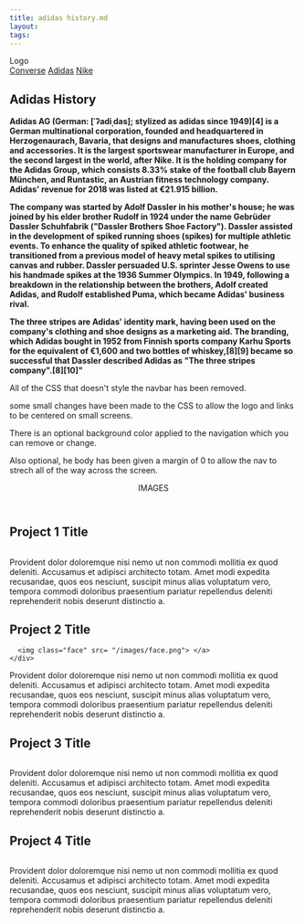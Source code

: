 ```yaml
---
title: adidas history.md
layout:
tags: 
---
```



 <nav class="site-nav">
  <div class="logo">
    Logo
  </div>
  <div class="links">
    <a href="">Converse</a>
    <a href="">Adidas</a>
    <a href="">Nike</a>
<!--     <a href="">Link 4</a> -->
  </div>
</nav>
<main>

<section>
  <h1>Adidas History</h1>
  <p><b>Adidas AG (German: [ˈʔadiˌdas]; stylized as adidas since 1949)[4] is a German multinational corporation, founded and headquartered in Herzogenaurach, Bavaria, that designs and manufactures shoes, clothing and accessories. It is the largest sportswear manufacturer in Europe, and the second largest in the world, after Nike. It is the holding company for the Adidas Group, which consists 8.33% stake of the football club Bayern München, and Runtastic, an Austrian fitness technology company. Adidas' revenue for 2018 was listed at €21.915 billion.

The company was started by Adolf Dassler in his mother's house; he was joined by his elder brother Rudolf in 1924 under the name Gebrüder Dassler Schuhfabrik ("Dassler Brothers Shoe Factory"). Dassler assisted in the development of spiked running shoes (spikes) for multiple athletic events. To enhance the quality of spiked athletic footwear, he transitioned from a previous model of heavy metal spikes to utilising canvas and rubber. Dassler persuaded U.S. sprinter Jesse Owens to use his handmade spikes at the 1936 Summer Olympics. In 1949, following a breakdown in the relationship between the brothers, Adolf created Adidas, and Rudolf established Puma, which became Adidas' business rival.

The three stripes are Adidas' identity mark, having been used on the company's clothing and shoe designs as a marketing aid. The branding, which Adidas bought in 1952 from Finnish sports company Karhu Sports for the equivalent of €1,600 and two bottles of whiskey,[8][9] became so successful that Dassler described Adidas as "The three stripes company".[8][10]</a>"</b></p>
  <p>
    All of the CSS that doesn't style the navbar has been removed.
  </p>
  <p>some small changes have been made to the CSS to allow the logo and links to be centered on small screens.</p>
  <p>
    There is an optional background color applied to the navigation which you can remove or change. 
  </p>
  <p>
   Also optional, he body has been given a margin of 0 to allow the nav to strech all of the way across the screen. </p>
  </code></pre>
</section>
</section>
  
  </main>

  
  <header class="site-header">
  IMAGES
  </header>

<main class="page-projects">
  <section class="project">
    <h2>Project 1 Title</h2>
    <div class="project-image">
      <img src="https://place-hold.it/600" alt="">
    </div>
    </p>
  </section>
  
  <section class="project-text">
  <p>Provident dolor doloremque nisi nemo ut non commodi mollitia ex quod deleniti. Accusamus et adipisci architecto totam. Amet modi expedita recusandae, quos eos nesciunt, suscipit minus alias voluptatum vero, tempora commodi doloribus praesentium pariatur repellendus deleniti reprehenderit nobis deserunt distinctio a.</p>
  </section>
  
  <section class="project">
    <h2>Project 2 Title</h2>
    <div class="project-image">
      
      <img class="face" src= "/images/face.png"> </a>
    </div>
  </section>
  
  <section class="project-text">
  <p>Provident dolor doloremque nisi nemo ut non commodi mollitia ex quod deleniti. Accusamus et adipisci architecto totam. Amet modi expedita recusandae, quos eos nesciunt, suscipit minus alias voluptatum vero, tempora commodi doloribus praesentium pariatur repellendus deleniti reprehenderit nobis deserunt distinctio a.</p>
  </section>
  
  <section class="project">
    <h2>Project 3 Title</h2>
    <div class="project-image">
      <img src="https://place-hold.it/600" alt="">
    </div>
  </section>
  
  <section class="project-text">
  <p>Provident dolor doloremque nisi nemo ut non commodi mollitia ex quod deleniti. Accusamus et adipisci architecto totam. Amet modi expedita recusandae, quos eos nesciunt, suscipit minus alias voluptatum vero, tempora commodi doloribus praesentium pariatur repellendus deleniti reprehenderit nobis deserunt distinctio a.</p>
  </section>
  
  <section class="project">
    <h2>Project 4 Title</h2>
    <div class="project-image">
      <img src="https://place-hold.it/600" alt="">
    </div>
  </section>
  
  <section class="project-text">
  <p>Provident dolor doloremque nisi nemo ut non commodi mollitia ex quod deleniti. Accusamus et adipisci architecto totam. Amet modi expedita recusandae, quos eos nesciunt, suscipit minus alias voluptatum vero, tempora commodi doloribus praesentium pariatur repellendus deleniti reprehenderit nobis deserunt distinctio a.</p>
  </section>
  
</main>
  
</footer>
